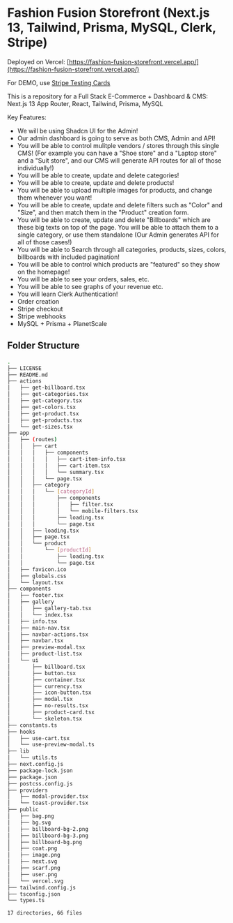 # Fashion Fusion Storefront (Next.js 13, Tailwind, Prisma, MySQL, Clerk, Stripe)

Deployed on Vercel: [https://fashion-fusion-storefront.vercel.app/](https://fashion-fusion-storefront.vercel.app/)

For DEMO, use [Stripe Testing Cards](https://stripe.com/docs/testing)

This is a repository for a Full Stack E-Commerce + Dashboard & CMS: Next.js 13 App Router, React, Tailwind, Prisma, MySQL

Key Features:

- We will be using Shadcn UI for the Admin!
- Our admin dashboard is going to serve as both CMS, Admin and API!
- You will be able to control mulitple vendors / stores through this single CMS! (For example you can have a "Shoe store" and a "Laptop store" and a "Suit store", and our CMS will generate API routes for all of those individually!)
- You will be able to create, update and delete categories!
- You will be able to create, update and delete products!
- You will be able to upload multiple images for products, and change them whenever you want!
- You will be able to create, update and delete filters such as "Color" and "Size", and then match them in the "Product" creation form.
- You will be able to create, update and delete "Billboards" which are these big texts on top of the page. You will be able to attach them to a single category, or use them standalone (Our Admin generates API for all of those cases!)
- You will be able to Search through all categories, products, sizes, colors, billboards with included pagination!
- You will be able to control which products are "featured" so they show on the homepage!
- You will be able to see your orders, sales, etc.
- You will be able to see graphs of your revenue etc.
- You will learn Clerk Authentication!
- Order creation
- Stripe checkout
- Stripe webhooks
- MySQL + Prisma + PlanetScale

## Folder Structure

```bash
.
├── LICENSE
├── README.md
├── actions
│   ├── get-billboard.tsx
│   ├── get-categories.tsx
│   ├── get-category.tsx
│   ├── get-colors.tsx
│   ├── get-product.tsx
│   ├── get-products.tsx
│   └── get-sizes.tsx
├── app
│   ├── (routes)
│   │   ├── cart
│   │   │   ├── components
│   │   │   │   ├── cart-item-info.tsx
│   │   │   │   ├── cart-item.tsx
│   │   │   │   └── summary.tsx
│   │   │   └── page.tsx
│   │   ├── category
│   │   │   └── [categoryId]
│   │   │       ├── components
│   │   │       │   ├── filter.tsx
│   │   │       │   └── mobile-filters.tsx
│   │   │       ├── loading.tsx
│   │   │       └── page.tsx
│   │   ├── loading.tsx
│   │   ├── page.tsx
│   │   └── product
│   │       └── [productId]
│   │           ├── loading.tsx
│   │           └── page.tsx
│   ├── favicon.ico
│   ├── globals.css
│   └── layout.tsx
├── components
│   ├── footer.tsx
│   ├── gallery
│   │   ├── gallery-tab.tsx
│   │   └── index.tsx
│   ├── info.tsx
│   ├── main-nav.tsx
│   ├── navbar-actions.tsx
│   ├── navbar.tsx
│   ├── preview-modal.tsx
│   ├── product-list.tsx
│   └── ui
│       ├── billboard.tsx
│       ├── button.tsx
│       ├── container.tsx
│       ├── currency.tsx
│       ├── icon-button.tsx
│       ├── modal.tsx
│       ├── no-results.tsx
│       ├── product-card.tsx
│       └── skeleton.tsx
├── constants.ts
├── hooks
│   ├── use-cart.tsx
│   └── use-preview-modal.ts
├── lib
│   └── utils.ts
├── next.config.js
├── package-lock.json
├── package.json
├── postcss.config.js
├── providers
│   ├── modal-provider.tsx
│   └── toast-provider.tsx
├── public
│   ├── bag.png
│   ├── bg.svg
│   ├── billboard-bg-2.png
│   ├── billboard-bg-3.png
│   ├── billboard-bg.png
│   ├── coat.png
│   ├── image.png
│   ├── next.svg
│   ├── scarf.png
│   ├── user.png
│   └── vercel.svg
├── tailwind.config.js
├── tsconfig.json
└── types.ts

17 directories, 66 files
```
